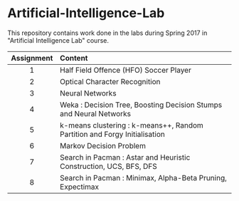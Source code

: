 # Artificial-Intelligence-Lab

This repository contains work done in the labs during Spring 2017 in "Artificial Intelligence Lab" course.



| Assignment |  Content |
|:------:|:------|
| 1 | Half Field Offence (HFO) Soccer Player|
| 2 | Optical Character Recognition|
| 3 | Neural Networks|
| 4 | Weka : Decision Tree, Boosting Decision Stumps and Neural Networks |
| 5 | k-means clustering : k-means++, Random Partition and Forgy Initialisation|
| 6 | Markov Decision Problem |
| 7 | Search in Pacman : Astar and Heuristic Construction, UCS, BFS, DFS |
| 8 | Search in Pacman : Minimax, Alpha-Beta Pruning, Expectimax |
